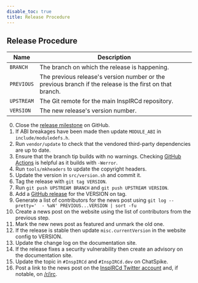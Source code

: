 ```yaml
---
disable_toc: true
title: Release Procedure
---
```


## Release Procedure

Name       | Description
---------- | -------
`BRANCH`   | The branch on which the release is happening.
`PREVIOUS` | The previous release's version number or the previous branch if the release is the first on that branch.
`UPSTREAM` | The Git remote for the main InspIRCd repository.
`VERSION`  | The new release's version number.

0. Close the [release milestone](https://github.com/inspircd/inspircd/milestones) on GitHub.
0. If ABI breakages have been made then update `MODULE_ABI` in `include/moduledefs.h`.
0. Run `vendor/update` to check that the vendored third-party dependencies are up to date.
0. Ensure that the branch tip builds with no warnings. Checking [GitHub Actions](https://github.com/inspircd/inspircd/actions) is helpful as it builds with `-Werror`.
0. Run `tools/mkheaders` to update the copyright headers.
0. Update the version in `src/version.sh` and commit it.
0. Tag the release with `git tag VERSION`.
0. Run `git push UPSTREAM BRANCH` and `git push UPSTREAM VERSION`.
0. Add a [GitHub release](https://github.com/inspircd/inspircd/tags) for the VERSION on tag.
0. Generate a list of contributors for the news post using `git log --pretty='  - %aN' PREVIOUS...VERSION | sort -fu`
0. Create a news post on the website using the list of contributors from the previous step.
0. Mark the new news post as featured and unmark the old one.
0. If the release is stable then update `misc.currentVersion` in the website config to VERSION.
0. Update the change log on the documentation site.
0. If the release fixes a security vulnerability then create an advisory on the documentation site.
0. Update the topic in `#InspIRCd` and `#InspIRCd.dev` on ChatSpike.
0. Post a link to the news post on the [InspIRCd Twitter account](https://twitter.com/InspIRCdTeam) and, if notable, on [/r/irc](https://old.reddit.com/r/irc/).
